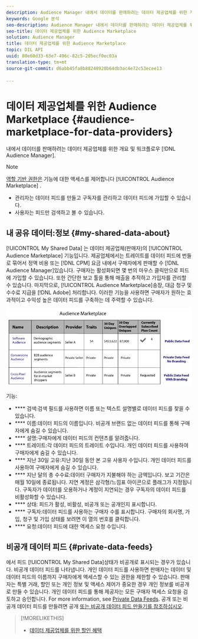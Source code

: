 ```yaml
---
description: Audience Manager 내에서 데이터를 판매하려는 데이터 제공업체를 위한 개요 및 워크플로우
keywords: Google 분석
seo-description: Audience Manager 내에서 데이터를 판매하려는 데이터 제공업체를 위한 개요 및 워크플로우
seo-title: 데이터 제공업체를 위한 Audience Marketplace
solution: Audience Manager
title: 데이터 제공업체를 위한 Audience Marketplace
topic: DIL API
uuid: 80e60d33-63e7-496c-82c5-205ecf0ec03a
translation-type: tm+mt
source-git-commit: d6abb45fa8b88248920b64db3ac4e72c53ecee13

---
```



# 데이터 제공업체를 위한 Audience Marketplace {#audience-marketplace-for-data-providers}

내에서 데이터를 판매하려는 데이터 제공업체를 위한 개요 및 워크플로우 [!DNL Audience Manager].

<!-- c_marketplace_provider.xml -->

>[!NOTE]
>
>[역할 기반 권한은](../../../reporting/reports-dashboard.md) 기능에 대한 액세스를 제어합니다 [!UICONTROL Audience Marketplace] .
>
>* 관리자는 데이터 피드를 만들고 구독자를 관리하고 데이터 피드에 가입할 수 있습니다.
>* 사용자는 피드만 검색하고 볼 수 있습니다.


## 내 공유 데이터:정보 {#my-shared-data-about}

[!UICONTROL My Shared Data] 는 데이터 제공업체(판매자)의 [!UICONTROL Audience Marketplace] 기능입니다. 제공업체에서는 트레이트를 데이터 피드에 번들로 묶어서 정액 비용 또는 [!DNL CPM] 요금 내에서 구매자에게 판매할 수 [!DNL Audience Manager]있습니다. 구매자는 활성화되면 몇 번의 마우스 클릭만으로 피드에 가입할 수 있습니다. 또한 간단한 보고 툴을 통해 매출을 추적하고 가입자를 관리할 수 있습니다. 마지막으로, [!UICONTROL Audience Marketplace]송장, 대금 청구 및 수수료 지급을 [!DNL Adobe] 처리합니다. 이러한 기능을 사용하면 구매자가 원하는 효과적이고 수익성 높은 데이터 피드를 구축하는 데 주력할 수 있습니다.

![](assets/seller_marketplace.png)

<!-- c_myshared_data.xml -->

기능:

* **** 검색:검색 필드를 사용하면 이름 또는 텍스트 설명별로 데이터 피드를 찾을 수 있습니다.
* **** 이름:데이터 피드의 이름입니다. 비공개 브랜드 없는 데이터 피드를 통해 구매자에게 숨길 수 있습니다.
* **** 설명:구매자에게 데이터 피드의 컨텐츠를 알려줍니다.
* **** 트레이트:각 데이터 피드의 트레이트 수입니다. 개인 데이터 피드를 사용하여 구매자에게 숨길 수 있습니다.
* **** 지난 30일 고유:지난 30일 동안 본 고유 사용자 수입니다. 개인 데이터 피드를 사용하여 구매자에게 숨길 수 있습니다.
* **** 지난 달의 총 수수료:데이터 구매자가 지불해야 하는 금액입니다. 보고 기간은 매월 10일에 종료됩니다. 지연 계정은 삼각형/느낌표 아이콘으로 플래그가 지정됩니다. 구독자가 데이터를 오용하거나 계정이 지연되는 경우 구독자의 데이터 피드를 [](../../../features/audience-marketplace/marketplace-data-providers/marketplace-create-manage-feeds.md#deactivate-data-feed) 비활성화할 수 있습니다.
* **** 상태: 피드가 활성, 비활성, 비공개 또는 공개인지 표시합니다.
* **** 구독자:데이터 피드를 사용하는 구매자 수를 표시합니다. 구매자의 회사명, 가입, 청구 및 가입 상태를 보려면 이 열의 번호를 클릭합니다.
* **** 요청:데이터 피드에 대한 액세스 요청 수입니다.

## 비공개 데이터 피드 {#private-data-feeds}

에서 피드 [!UICONTROL My Shared Data]상태가 비공개로 표시되는 경우가 있습니다. 비공개 데이터 피드를 나타냅니다. 개인 데이터 피드를 사용하면 판매자는 데이터 및 데이터 피드의 이름까지 구매자에게 액세스할 수 있는 권한을 제한할 수 있습니다. 판매자는 특별 거래, 할인 또는 개인 정보 및 액세스 제어가 중요한 경우 개인 정보를 비공개로 만들 수 있습니다. 개인 데이터 피드를 통해 제공자는 모든 구매자 액세스 요청을 검토하고 승인합니다. For more information, see [Private Data Feeds](../../../features/audience-marketplace/marketplace-private-feeds.md). 공개 또는 비공개 데이터 피드를 만들려면 공개 [또는 비공개 데이터 피드 만들기를 참조하십시오](../../../features/audience-marketplace/marketplace-data-providers/marketplace-create-manage-feeds.md#create-public-private-data-feed).

>[!MORELIKETHIS]
>
>* [데이터 제공업체를 위한 할인 혜택](../../../features/audience-marketplace/marketplace-data-providers/marketplace-create-manage-feeds.md#discounts)

